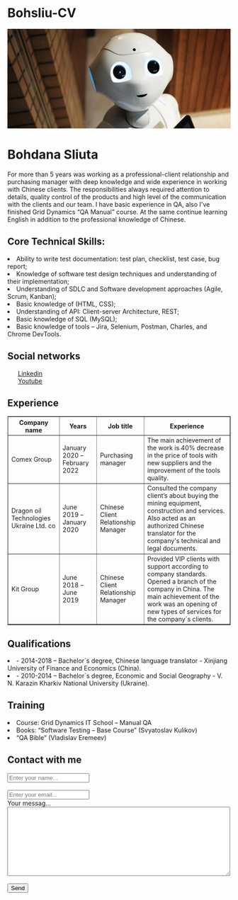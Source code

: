 # Bohsliu-CV
<!DOCTYPE html>
<html lang="en">
<head>
  <meta charset="UTF-8">
  <title>Bohdana Sliuta CV</title>
  <link href="C:\Users\38066\сайт\sit\staly.css" rel="stylesheet" type="text/css">
<div class="conteiner">
    <script src="/js/styl.js"></script>
</head>
<body>
    
<div class="info">
<img src="31.jpg " width="750px"/>

<h1>Bohdana Sliuta</h1>
<p><em></em>For more than 5 years was working as a professional-client relationship and purchasing manager with deep knowledge and wide experience in working with Chinese clients. The responsibilities always required attention to details, quality control of the products and high level of the communication with the clients and our team. I have basic experience in QA, also I've finished Grid Dynamics “QA Manual” course. At the same continue learning English in addition to the professional knowledge of Chinese. 
</em></p>
</div>

<h2>Core Technical Skills:</h2>
<li>Ability to write test documentation: test plan, checklist, test case, bug report;</li> 
  <li>Knowledge of software test design techniques and understanding of their implementation;</li>
  <li>Understanding of SDLC and Software development approaches (Agile, Scrum, Kanban);</li>
  <li>Basic knowledge of (HTML, CSS);</li>
  <li>Understanding of API: Client-server Architecture, REST;</li>
  <li>Basic knowledge of SQL (MySQL);</li>
  <li>Basic knowledge of tools – Jira, Selenium, Postman, Charles, and Chrome DevTools.</li>

<h2>Social networks </h2>
<ul> 
<a href="https://www.linkedin.com/in/bohdana-sliuta-610918210"
target="_blank">Linkedin</a>
<br>
<a href=" https://www.youtube.com/channel/UCULWUVJANYbv1UGgf76JRPQ"
target="_blank">Youtube</a>
</ul>

<h2>Experience</h2>
<div class="social">
<table border=1>
  <thead>
  <tr>
  <th>Company name</th>
  <th>Years</th>
  <th>Job title</th>
  <th>Experience</th>
  </tr>
</thead>
<tbody>
  <tr>
    <td> Comex Group</td>
    <td> January 2020 – February 2022</td>
    <td> Purchasing manager</td>
   <td> The main achievement of the work is 40% decrease in the price of tools with new suppliers and the improvement of the tools quality.</td>
  </tr>
  <tr>
  <td> Dragon oil Technologies Ukraine Ltd. co</td>
  <td> June 2019 – January 2020</td>
  <td> Chinese Client Relationship Manager</td>
  <td> Consulted the company client’s about buying the mining equipment, construction and services. Also acted as an authorized Chinese translator for the company's technical and legal documents.</td>
</tr>
<tr>
  <td> Kit Group</td>
  <td> June 2018 – June 2019</td>
  <td> Chinese Client Relationship Manager</td>
  <td> Provided VIP clients with support according to company standards. Opened a branch of the company in China. The main achievement of the work was an opening of new types of services for the company`s clients.</td>
</tr>
</tbody>
</table>
</div>
<h2>Qualifications</h2>
  <li>- 2014-2018 – Bachelor`s degree, Chinese language translator - Xinjiang University of Finance and Economics (China).</li>
  <li>- 2010-2014 – Bachelor`s degree, Economic and Social Geography - V. N. Karazin Kharkiv National University (Ukraine).</li>

<h2>Training</h2>
<li>Course: Grid Dynamics IT School – Manual QA</li>
<li>Books: “Software Testing – Base Course” (Svyatoslav Kulikov)</li>
<li>“QA Bible” (Vladislav Eremeev)</li>

<div class="Books">
<h2>Сontact with me</h2>
<form method="post">
<form action="/">
<div class="form-group">
    <label for="name"</label>
<input type="taxt" id="name"   
placeholder="Enter your name...">
</div>
<br>
<div class="form-group">
<label for="email"></label>
<input type="email" id="email" placeholder="Enter your email...">
</div>

<div class="form-group">
    <label for="text"> Your messag...</label>
<textarea id="text" rows="10" cols="60"></textarea>
</div>

<input class="btn" type="submit"
value="Send">
</form>
</div>
</div>
</div>
</form>
</body>
</div>
</html>
